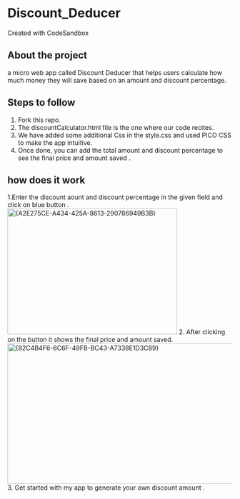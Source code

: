 # Discount_Deducer
Created with CodeSandbox
## About the project
 a micro web app called Discount Deducer that helps users calculate how much money they will save based on an amount and discount percentage.

 ## Steps to follow
1. Fork this repo.
2. The discountCalculator.html file is the one where our code recites.
3. We have added some additional Css in the style.css and used PICO CSS to make the app intuitive.
4. Once done, you can add the total amount and discount percentage to see the final price and amount saved .

## how does it work 
1.Enter the discount aount and discount percentage in the given field and click on blue button .
<img width="380" height="282" alt="{A2E275CE-A434-425A-8613-290786949B3B}" src="https://github.com/user-attachments/assets/5689f203-5c2d-4f50-804c-b5a4c6406666" />
2. After clicking on the button it shows the final price and amount saved.
<img width="618" height="315" alt="{82C4B4F6-6C6F-49FB-BC43-A7338E1D3C89}" src="https://github.com/user-attachments/assets/74329a82-b5b1-4076-a5cb-11d64980c57e" />
3. Get started with my app to generate your own discount amount . 



